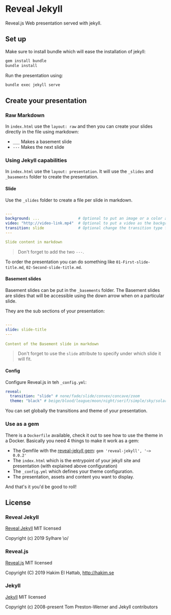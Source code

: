 # Reveal Jekyll

Reveal.js Web presentation served with jekyll.

## Set up

Make sure to install bundle which will ease the installation of jekyll:

```bash
gem install bundle
bundle install
```

Run the presentation using:

```bash
bundle exec jekyll serve
```

## Create your presentation

### Raw Markdown

In `index.html` use the `layout: raw` and then you can create your slides directly in the file using markdown:

 - `___` Makes a basement slide
 - `---` Makes the next slide

### Using Jekyll capabilities

In `index.html` use the `layout: presentation`. It will use the `_slides` and `_basements` folder to create the presentation.
 
#### Slide

Use the `_slides` folder to create a file per slide in markdown. 

```yaml

---
background: ...                 # Optional to put an image or a color as the background
video: "http://video-link.mp4"  # Optional to put a video as the background
transition: slide               # Optional change the transition type for this slide
---

Slide content in markdown
```

> Don't forget to add the two `---`.

To order the presentation you can do something like `01-First-slide-title.md`, `02-Second-slide-title.md`.

#### Basement slides

Basement slides can be put in the `_basements` folder.
The Basement slides are slides that will be accessible using the down arrow when on a particular slide.

They are the sub sections of your presentation:

```yaml

---
slide: slide-title
---
 
Content of the Basement slide in markdown

```

> Don't forget to use the `slide` attribute to specify under which slide it will fit.

#### Config

Configure Reveal.js in teh `_config.yml`:

```yml
reveal:
  transition: "slide" # none/fade/slide/convex/concave/zoom
  theme: "black" # beige/blood/league/moon/night/serif/simple/sky/solarized/white
```

You can set globally the transitions and theme of your presentation.

### Use as a gem

There is a `Dockerfile` available, check it out to see how to use the theme in a Docker.
Basically you need 4 things to make it work as a gem:

- The Gemfile with the [reveal-jekyll gem](https://rubygems.org/gems/reveal-jekyll): `gem 'reveal-jekyll', '~> 0.0.2'`
- The `index.html` which is the entrypoint of your jekyll site and presentation (with explained above configuration)
- The `_config.yml` which defines your theme configuration.
- The presentation, assets and content you want to display.

And that's it you'd be good to roll!

## License

### Reveal Jekyll

[Reveal Jekyll](https://github.com/sylhare/Reveal-Jekyll/blob/master/LICENSE) MIT licensed

Copyright (c) 2019 Sylhare \o/

### Reveal.js

[Reveal.js](https://github.com/hakimel/reveal.js/) MIT licensed

Copyright (C) 2019 Hakim El Hattab, http://hakim.se

### Jekyll

[Jekyll](https://github.com/jekyll/jekyll) MIT licensed

Copyright (c) 2008-present Tom Preston-Werner and Jekyll contributors
